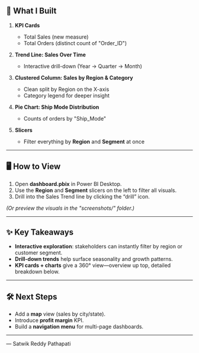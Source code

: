 ## 🚀 What I Built

1. **KPI Cards**  
   - Total Sales (new measure)  
   - Total Orders (distinct count of "Order_ID")  

2. **Trend Line: Sales Over Time**  
   - Interactive drill-down (Year → Quarter → Month)  

3. **Clustered Column: Sales by Region & Category**  
   - Clean split by Region on the X-axis  
   - Category legend for deeper insight  

4. **Pie Chart: Ship Mode Distribution**  
   - Counts of orders by "Ship_Mode" 

5. **Slicers**  
   - Filter everything by **Region** and **Segment** at once  

---

## 🖥 How to View

1. Open **dashboard.pbix** in Power BI Desktop.  
2. Use the **Region** and **Segment** slicers on the left to filter all visuals.  
3. Drill into the Sales Trend line by clicking the “drill” icon.  

*(Or preview the visuals in the "screenshots/" folder.)*

---

## ✨ Key Takeaways

- **Interactive exploration**: stakeholders can instantly filter by region or customer segment.  
- **Drill-down trends** help surface seasonality and growth patterns.  
- **KPI cards + charts** give a 360° view—overview up top, detailed breakdown below.  

---

## 🛠 Next Steps

- Add a **map** view (sales by city/state).  
- Introduce **profit margin** KPI.  
- Build a **navigation menu** for multi-page dashboards.  

---

— Satwik Reddy Pathapati  
